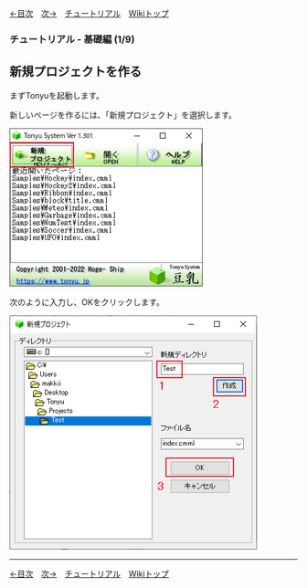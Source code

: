 
[←目次](./tutorial)&emsp;[次→](./tr-basic02)&emsp;[チュートリアル](./tutorial)&emsp;[Wikiトップ](./)

<title>チュートリアル - 基礎編 (1/9) - 新規プロジェクトを作る</title>

### チュートリアル - 基礎編 (1/9)
## 新規プロジェクトを作る

まずTonyuを起動します。

新しいページを作るには、「新規プロジェクト」を選択します。

![tonyu-all.png](./img/tonyu-all.png)

次のように入力し、OKをクリックします。

![npage.png](./img/npage.png)

***

[←目次](./tutorial)&emsp;[次→](./tr-basic02)&emsp;[チュートリアル](./tutorial)&emsp;[Wikiトップ](./)
